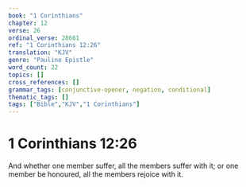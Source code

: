 ```yaml
---
book: "1 Corinthians"
chapter: 12
verse: 26
ordinal_verse: 28661
ref: "1 Corinthians 12:26"
translation: "KJV"
genre: "Pauline Epistle"
word_count: 22
topics: []
cross_references: []
grammar_tags: [conjunctive-opener, negation, conditional]
thematic_tags: []
tags: ["Bible","KJV","1 Corinthians"]
---
```


# 1 Corinthians 12:26

And whether one member suffer, all the members suffer with it; or one member be honoured, all the members rejoice with it.
